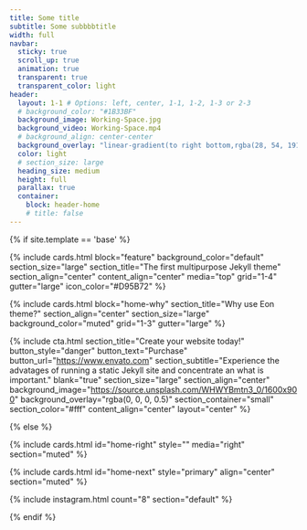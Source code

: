 ```yaml
---
title: Some title
subtitle: Some subbbbtitle
width: full
navbar:
  sticky: true
  scroll_up: true
  animation: true
  transparent: true
  transparent_color: light
header:
  layout: 1-1 # Options: left, center, 1-1, 1-2, 1-3 or 2-3
  # background_color: "#1B33BF"
  background_image: Working-Space.jpg
  background_video: Working-Space.mp4
  # background_align: center-center
  background_overlay: "linear-gradient(to right bottom,rgba(28, 54, 191, 0.85) 15%,rgba(27, 51, 191, 0.8) 50%,rgba(67, 27, 191, 0.8) 80%)"
  color: light
  # section_size: large
  heading_size: medium
  height: full
  parallax: true
  container:
    block: header-home
    # title: false
---
```


[comment]: # (This actually is the most platform independent comment)

{% if site.template == 'base' %}

  {% include cards.html 
    block="feature" 
    background_color="default" 
    section_size="large"
    section_title="The first multipurpose Jekyll theme" 
    section_align="center"
    content_align="center"
    media="top"
    grid="1-4"
    gutter="large"
    icon_color="#D95B72"
  %}

  {% include cards.html 
    block="home-why" 
    section_title="Why use Eon theme?"
    section_align="center"
    section_size="large"
    background_color="muted"
    grid="1-3"
    gutter="large"
  %}

  {% include cta.html 
    section_title="Create your website today!" 
    button_style="danger" 
    button_text="Purchase" 
    button_url="https://www.envato.com" 
    section_subtitle="Experience the advatages of running a static Jekyll site and concentrate an what is important."
    blank="true" 
    section_size="large"
    section_align="center"
    background_image="https://source.unsplash.com/WHWYBmtn3_0/1600x900"
    background_overlay="rgba(0, 0, 0, 0.5)"
    section_container="small"
    section_color="#fff"
    content_align="center"
    layout="center"
  %}
  
{% else %}

  {% include cards.html id="home-right" style="" media="right" section="muted" %}

  {% include cards.html id="home-next" style="primary" align="center" section="muted" %}

  {% include instagram.html count="8" section="default" %}

{% endif %}



<!--
background-image: linear-gradient(to right, #0acffe 0%, #495aff 100%);
background-image: linear-gradient(-225deg, #AC32E4 0%, #7918F2 48%, #4801FF 100%);
background-image: linear-gradient(-225deg, #A445B2 0%, #D41872 52%, #FF0066 100%); -->
